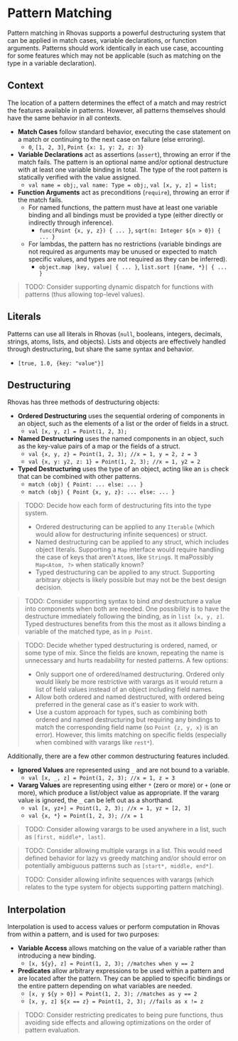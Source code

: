 # Pattern Matching

Pattern matching in Rhovas supports a powerful destructuring system that can be
applied in match cases, variable declarations, or function arguments. Patterns
should work identically in each use case, accounting for some features which
may not be applicable (such as matching on the type in a variable declaration).

## Context

The location of a pattern determines the effect of a match and may restrict the
features available in patterns. However, all patterns themselves should have the
same behavior in all contexts.

 - **Match Cases** follow standard behavior, executing the case statement on a
   match or continuing to the next case on failure (else erroring).
    - `0`, `[1, 2, 3]`, `Point {x: 1, y: 2, z: 3}`
 - **Variable Declarations** act as assertions (`assert`), throwing an error if
   the match fails. The pattern is an optional name and/or optional destructure
   with at least one variable binding in total. The type of the root pattern is
   statically verified with the value assigned.
    - `val name = obj;`, `val name: Type = obj;`, `val [x, y, z] = list;`
 - **Function Arguments** act as preconditions (`require`), throwing an error if
   the match fails.
    - For named functions, the pattern must have at least one variable binding
      and all bindings must be provided a type (either directly or indirectly
      through inference).
       - `func(Point {x, y, z}) { ... }`, `sqrt(n: Integer ${n > 0}) { ... }`
    - For lambdas, the pattern has no restrictions (variable bindings are not
      required as arguments may be unused or expected to match specific values,
      and types are not required as they can be inferred).
       - `object.map |key, value| { ... }`, `list.sort |{name, *}| { ... }`

> TODO: Consider supporting dynamic dispatch for functions with patterns (thus
> allowing top-level values).

## Literals

Patterns can use all literals in Rhovas (`null`, booleans, integers, decimals,
strings, atoms, lists, and objects). Lists and objects are effectively handled
through destructuring, but share the same syntax and behavior.

 - `[true, 1.0, {key: "value"}]`

## Destructuring

Rhovas has three methods of destructuring objects:

 - **Ordered Destructuring** uses the sequential ordering of components in an
   object, such as the elements of a list or the order of fields in a struct.
    - `val [x, y, z] = Point(1, 2, 3);`
 - **Named Destructuring** uses the named components in an object, such as the
   key-value pairs of a map or the fields of a struct.
    - `val {x, y, z} = Point(1, 2, 3); //x = 1, y = 2, z = 3`
    - `val {x, y: y2, z: 1} = Point(1, 2, 3); //x = 1, y2 = 2`
 - **Typed Destructuring** uses the type of an object, acting like an `is` check
   that can be combined with other patterns.
    - `match (obj) { Point: ... else: ... }`
    - `match (obj) { Point {x, y, z}: ... else: ... }`

> TODO: Decide how each form of destructuring fits into the type system.
>
>  - Ordered destructuring can be applied to any `Iterable` (which would allow
>    for destructuring infinite sequences) or struct.
>  - Named destructuring can be applied to any struct, which includes object
>    literals. Supporting a `Map` interface would require handling the case of
>    keys that aren't `Atom`s, like `String`s. It maPossibly `Map<Atom, ?>` when statically known?
>  - Typed destructuring can be applied to any struct. Supporting arbitrary
>    objects is likely possible but may not be the best design decision.

> TODO: Consider supporting syntax to bind _and_ destructure a value into
> components when both are needed. One possibility is to have the destructure
> immediately following the binding, as in `list [x, y, z]`. Typed destructures
> benefits from this the most as it allows binding a variable of the matched
> type, as in `p Point`.

> TODO: Decide whether typed destructuring is ordered, named, or some type of
> mix. Since the fields are known, repeating the name is unnecessary and hurts
> readability for nested patterns. A few options:
>
>  - Only support one of ordered/named destructuring. Ordered only would likely
>    be more restrictive with varargs as it would return a list of field values
>    instead of an object including field names.
>  - Allow both ordered and named destructured, with ordered being preferred in
>    the general case as it's easier to work with.
>  - Use a custom approach for types, such as combining both ordered and named
>    destructuring but requiring any bindings to match the corresponding field
>    name (so `Point {z, y, x}` is an error). However, this limits matching on
>    specific fields (especially when combined with varargs like `rest*`).

Additionally, there are a few other common destructuring features included.

 - **Ignored Values** are represented using `_` and are not bound to a variable.
    - `val [x, _, z] = Point(1, 2, 3); //x = 1, z = 3`
 - **Vararg Values** are representing using either `*` (zero or more) or `+`
   (one or more), which produce a list/object value as appropriate. If the
   vararg value is ignored, the `_` can be left out as a shorthand.
    - `val [x, yz+] = Point(1, 2, 3); //x = 1, yz = [2, 3]`
    - `val {x, *} = Point(1, 2, 3); //x = 1`

> TODO: Consider allowing varargs to be used anywhere in a list, such as
> `[first, middle*, last]`.

> TODO: Consider allowing multiple varargs in a list. This would need defined
> behavior for lazy vs greedy matching and/or should error on potentially
> ambiguous patterns such as `[start*, middle, end*]`.

> TODO: Consider allowing infinite sequences with varargs (which relates to the
> type system for objects supporting pattern matching).

## Interpolation

Interpolation is used to access values or perform computation in Rhovas from
within a pattern, and is used for two purposes:

 - **Variable Access** allows matching on the value of a variable rather than
   introducing a new binding.
    - `[x, ${y}, z] = Point(1, 2, 3); //matches when y == 2`
 - **Predicates** allow arbitrary expressions to be used within a pattern and
   are located after the pattern. They can be applied to specific bindings or
   the entire pattern depending on what variables are needed.
    - `[x, y ${y > 0}] = Point(1, 2, 3); //matches as y == 2`
    - `[x, y, z] ${x == z} = Point(1, 2, 3); //fails as x != z`

> TODO: Consider restricting predicates to being pure functions, thus avoiding
> side effects and allowing optimizations on the order of pattern evaluation.

